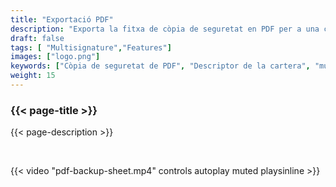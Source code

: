 ```yaml
---
title: "Exportació PDF"
description: "Exporta la fitxa de còpia de seguretat en PDF per a una cartera MultiSig"
draft: false
tags: [ "Multisignature","Features"]
images: ["logo.png"]
keywords: ["Còpia de seguretat de PDF", "Descriptor de la cartera", "multisig", "exportar"]
weight: 15
---
```


### {{< page-title >}} 
{{< page-description >}} 

<br>


{{< video "pdf-backup-sheet.mp4" controls  autoplay muted playsinline >}}